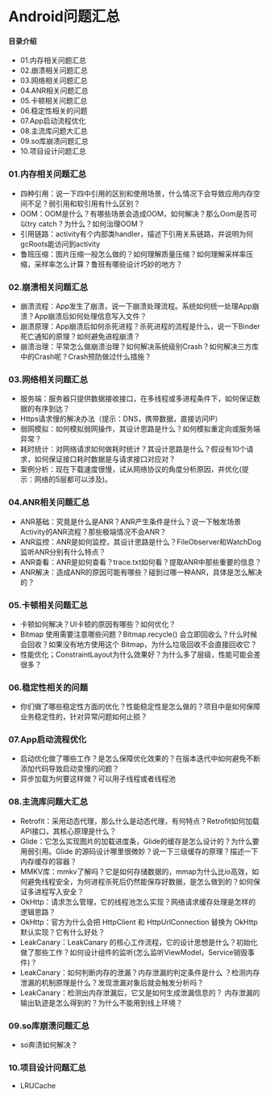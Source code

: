 # Android问题汇总
#### 目录介绍
- 01.内存相关问题汇总
- 02.崩溃相关问题汇总
- 03.网络相关问题汇总
- 04.ANR相关问题汇总
- 05.卡顿相关问题汇总
- 06.稳定性相关的问题
- 07.App启动流程优化
- 08.主流库问题大汇总
- 09.so库崩溃问题汇总
- 10.项目设计问题汇总




### 01.内存相关问题汇总
- 四种引用：说一下四中引用的区别和使用场景，什么情况下会导致应用内存空间不足？弱引用和软引用有什么区别？
- OOM：OOM是什么？有哪些场景会造成OOM，如何解决？那么Oom是否可以try catch？为什么？如何治理OOM？
- 引用链路：activity有个内部类handler，描述下引用关系链路，并说明为何gcRoots能访问到activity
- 鲁班压缩：图片压缩一般怎么做的？如何理解质量压缩？如何理解采样率压缩，采样率怎么计算？鲁班有哪些设计巧妙的地方？



### 02.崩溃相关问题汇总
- 崩溃流程：App发生了崩溃，说一下崩溃处理流程。系统如何统一处理App崩溃？App崩溃后如何处理信息写入文件？
- 崩溃原理：App崩溃后如何杀死进程？杀死进程的流程是什么，说一下Binder死亡通知的原理？如何避免进程崩溃？
- 崩溃治理：平常怎么做崩溃治理？如何解决系统级别Crash？如何解决三方库中的Crash呢？Crash预防做过什么措施？



### 03.网络相关问题汇总
- 服务端：服务器只提供数据接收接口，在多线程或多进程条件下，如何保证数据的有序到达？
- Https请求慢的解决办法（提示：DNS，携带数据，直接访问IP）
- 弱网模拟：如何模拟弱网操作，其设计思路是什么？如何模拟重定向或服务端异常？
- 耗时统计：对网络请求如何做耗时统计？其设计思路是什么？假设有10个请求，如何保证接口耗时数据是与请求接口对应对？
- 案例分析：现在下载速度很慢，试从网络协议的角度分析原因，并优化(提示：网络的5层都可以涉及)。



### 04.ANR相关问题汇总
- ANR基础：究竟是什么是ANR？ANR产生条件是什么？说一下触发场景Activity的ANR流程？那些极端情况不会ANR？
- ANR监控：ANR是如何监控，其设计思路是什么？FileObserver和WatchDog监听ANR分别有什么特点？
- ANR查看：ANR是如何查看？trace.txt如何看？提取ANR中那些重要的信息？
- ANR解决：造成ANR的原因可能有哪些？碰到过哪一种ANR，具体是怎么解决的？



### 05.卡顿相关问题汇总
- 卡顿如何解决？UI卡顿的原因有哪些？如何优化？
- Bitmap 使用需要注意哪些问题？Bitmap.recycle() 会立即回收么？什么时候会回收？如果没有地方使用这个 Bitmap，为什么垃圾回收不会直接回收它？
- 性能优化；ConstraintLayout为什么效果好？为什么多了层级，性能可能会差很多？
  


### 06.稳定性相关的问题
- 你们做了哪些稳定性方面的优化？性能稳定性是怎么做的？项目中是如何保障业务稳定性的，针对异常问题如何止损？


### 07.App启动流程优化
- 启动优化做了哪些工作？是怎么保障优化效果的？在版本迭代中如何避免不断添加代码导致启动变慢的问题？
- 异步加载为何要这样做？可以用子线程或者线程池



### 08.主流库问题大汇总
- Retrofit：采用动态代理，那么什么是动态代理，有何特点？Retrofit如何加载API接口，其核心原理是什么？
- Glide：它怎么实现图片的加载进度条，Glide的缓存是怎么设计的？为什么要用弱引用。Glide 的源码设计哪里很微妙？说一下三级缓存的原理？描述一下内存缓存的容器？
- MMKV库：mmkv了解吗？它是如何存储数据的，mmap为什么比io高效，如何避免线程安全，为何进程杀死后仍然能保存好数据，是怎么做到的？如何保证多进程写入安全？
- OkHttp：请求怎么管理，它的线程池怎么实现？网络请求缓存处理是怎样的逻辑思路？
- OkHttp：官方为什么会把 HttpClient 和 HttpUrlConnection 替换为 OkHttp 默认实现？它有什么好处？
- LeakCanary：LeakCanary 的核心工作流程，它的设计思想是什么？初始化做了那些工作？如何设计组件的监听(怎么监听ViewModel，Service销毁事件)？
- LeakCanary：如何判断内存的泄漏？内存泄漏的判定条件是什么 ？检测内存泄漏的机制原理是什么？发现泄漏对象后就会触发分析吗？
- LeakCanary：检测出内存泄漏后，它又是如何生成泄漏信息的？ 内存泄漏的输出轨迹是怎么得到的？为什么不能用到线上环境？



### 09.so库崩溃问题汇总
- so奔溃如何解决？



### 10.项目设计问题汇总
- LRUCache










